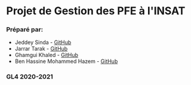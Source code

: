 # Projet de Gestion des PFE à l'INSAT

### Préparé par:
- Jeddey Sinda - [GitHub](https://github.com/SindaJeddey)
- Jarrar Tarak - [GitHub](https://github.com/tarekjarrarr)
- Ghamgui Khaled - [GitHub](https://github.com/gham-khaled)
- Ben Hassine Mohammed Hazem - [GitHub](https://github.com/hazembenhassine)


### GL4 2020-2021
